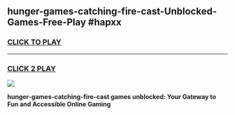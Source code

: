 
## hunger-games-catching-fire-cast-Unblocked-Games-Free-Play #hapxx
<h3>
<a href="https://us.freeplayer.one?title=hunger-games-catching-fire-cast&ref=9M">CLICK TO PLAY</a></h3>
<hr>

<h3>
<a href="https://us.freeplayer.one?title=hunger-games-catching-fire-cast&ref=9M">CLICK 2 PLAY</a>
  
</h3>

<a href="https://us.freeplayer.one?title=hunger-games-catching-fire-cast&ref=9M"><img src="https://clearcache.store/games.png"></a>


**hunger-games-catching-fire-cast games unblocked: Your Gateway to Fun and Accessible Online Gaming**
